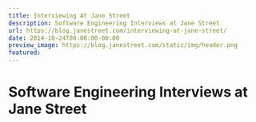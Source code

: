 ```yaml
---
title: Interviewing At Jane Street
description: Software Engineering Interviews at Jane Street
url: https://blog.janestreet.com/interviewing-at-jane-street/
date: 2014-10-24T00:00:00-00:00
preview_image: https://blog.janestreet.com/static/img/header.png
featured:
---
```


<h1 id="software-engineering-interviews-at-jane-street">Software Engineering Interviews at Jane Street</h1>
